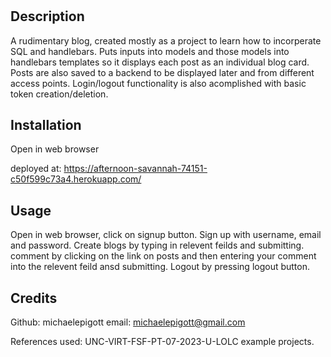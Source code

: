 # <techBlogProject>

## Description

A rudimentary blog, created mostly as a project to learn how to incorperate SQL and handlebars.  Puts inputs into models and those models into handlebars templates so it displays each post as an individual blog card.  Posts are also saved to a backend to be displayed later and from different access points.  Login/logout functionality is also acomplished with basic token creation/deletion.  

## Installation
Open in web browser

deployed at: https://afternoon-savannah-74151-c50f599c73a4.herokuapp.com/
## Usage

Open in web browser, click on signup button.  Sign up with username, email and password.  Create blogs by typing in relevent feilds and submitting.  comment by clicking on the link on posts and then entering your comment into the relevent feild ansd submitting.  Logout by pressing logout button.

## Credits

Github: michaelepigott
email: michaelepigott@gmail.com

References used: UNC-VIRT-FSF-PT-07-2023-U-LOLC example projects.